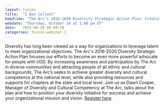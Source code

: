 ```yaml
---
layout: fusion
title:  "2 Box Callout"
headline: "The Arc’s 2016-2020 Diversity Strategic Action Plan: Creating Change from Within"
webdate: "Thursday, October 14 at 1:00 pm ET"
date:   2015-08-20 09:09:59
categories: fusion-webinar-2
---
```

Diversity has long been viewed as a way for organizations to leverage talent to meet organizational objectives. The Arc's 2016-2020 Diversity Strategic Action Plan focuses our efforts to become an even more powerful advocate for people with I/DD. By increasing awareness and participation by The Arc in diverse communities and attracting people of all ethnic and cultural backgrounds, The Arc’s seeks to achieve greater diversity and cultural competence at the national level, while also providing resources and supports for chapters at the state and local level. Join us as Dawn Cooper, Manager of Diversity and Cultural Competency at The Arc, talks about the plan and how to position your diversity initiative for success and achieve your organizational mission and vision. <a href="http://bit.ly/2dxO05w">Register here</a>.